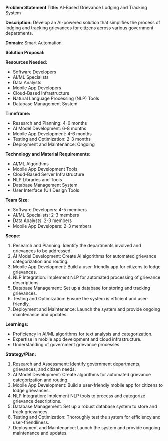 **Problem Statement Title:** AI-Based Grievance Lodging and Tracking System

**Description:** Develop an AI-powered solution that simplifies the process of lodging and tracking grievances for citizens across various government departments.

**Domain:** Smart Automation

**Solution Proposal:**

**Resources Needed:**
- Software Developers
- AI/ML Specialists
- Data Analysts
- Mobile App Developers
- Cloud-Based Infrastructure
- Natural Language Processing (NLP) Tools
- Database Management System

**Timeframe:**
- Research and Planning: 4-6 months
- AI Model Development: 6-8 months
- Mobile App Development: 4-6 months
- Testing and Optimization: 2-3 months
- Deployment and Maintenance: Ongoing

**Technology and Material Requirements:**
- AI/ML Algorithms
- Mobile App Development Tools
- Cloud-Based Server Infrastructure
- NLP Libraries and Tools
- Database Management System
- User Interface (UI) Design Tools

**Team Size:**
- Software Developers: 4-5 members
- AI/ML Specialists: 2-3 members
- Data Analysts: 2-3 members
- Mobile App Developers: 2-3 members

**Scope:**
1. Research and Planning: Identify the departments involved and grievances to be addressed.
2. AI Model Development: Create AI algorithms for automated grievance categorization and routing.
3. Mobile App Development: Build a user-friendly app for citizens to lodge grievances.
4. NLP Integration: Implement NLP for automated processing of grievance descriptions.
5. Database Management: Set up a database for storing and tracking grievances.
6. Testing and Optimization: Ensure the system is efficient and user-friendly.
7. Deployment and Maintenance: Launch the system and provide ongoing maintenance and updates.

**Learnings:**
- Proficiency in AI/ML algorithms for text analysis and categorization.
- Expertise in mobile app development and cloud infrastructure.
- Understanding of government grievance processes.

**Strategy/Plan:**
1. Research and Assessment: Identify government departments, grievances, and citizen needs.
2. AI Model Development: Create algorithms for automated grievance categorization and routing.
3. Mobile App Development: Build a user-friendly mobile app for citizens to lodge grievances.
4. NLP Integration: Implement NLP tools to process and categorize grievance descriptions.
5. Database Management: Set up a robust database system to store and track grievances.
6. Testing and Optimization: Thoroughly test the system for efficiency and user-friendliness.
7. Deployment and Maintenance: Launch the system and provide ongoing maintenance and updates.